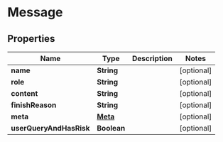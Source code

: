 

# Message


## Properties

| Name | Type | Description | Notes |
|------------ | ------------- | ------------- | -------------|
|**name** | **String** |  |  [optional] |
|**role** | **String** |  |  [optional] |
|**content** | **String** |  |  [optional] |
|**finishReason** | **String** |  |  [optional] |
|**meta** | [**Meta**](Meta.md) |  |  [optional] |
|**userQueryAndHasRisk** | **Boolean** |  |  [optional] |



